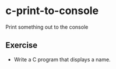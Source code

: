 # c-print-to-console
Print something out to the console

## Exercise

- Write a C program that displays a name.
